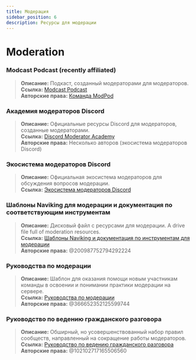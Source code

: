 ```yaml
---
title: Модерация
sidebar_position: 6
description: Ресурсы для модерации
---
```


# Moderation

### **Modcast Podcast** (recently affiliated)
> __Описание:__ Подкаст, созданный модераторами для модераторов.   <br/>
__Ссылка:__ [Modcast Podcast](https://modcast.network/)   <br/>
__Авторские права:__ [Команда ModPod](https://modcast.network/meet-the-team/) 

### **Академия модераторов Discord**
> __Описание:__ Официальные ресурсы Discord для модераторов, созданные модераторами.   <br/>
__Ссылка:__ [Discord Moderator Academy](https://dis.gd/moderation)   <br/>
__Авторские права:__ Несколько авторов (экосистема модераторов Discord)

### **Экосистема модераторов Discord** 
> __Описание:__ Официальная экосистема модераторов для обсуждения вопросов модерации.   <br/>
__Ссылка:__ [Экосистема модераторов Discord](https://discord.com/blog/announcing-the-discord-moderator-academy-exam)

### **Шаблоны Naviking для модерации и документация по соответствующим инструментам**
> __Описание:__ Дисковый файл с ресурсами для модерации. A drive file full of moderation resources.   <br/>
__Ссылка:__ [Шаблоны Naviking и документация по инструментам для модерации](https://drive.google.com/drive/folders/1vqdEEBqqCftZgMTkgqK8sKzxtdMANu4U)   <br/>
__Авторские права:__ @200987752794292224

### **Руководства по модерации**
> __Описание:__ Шаблон для оказания помощи новым участникам команды в освоении и понимании практики модерации на сервере.   <br/>
__Ссылка:__ [Руководства по модерации](https://staff-guidelines.super.site/)   <br/>
__Авторские права:__ @366652352125599744

### **Руководство по ведению гражданского разговора**
> __Описание:__ Обширный, но усовершенствованный набор правил сообществ, направленный на сокращение работы модераторов.   <br/>
__Ссылка:__ [Руководство по ведению гражданского разговора](https://conversation.guide/)   <br/>
__Авторские права:__ @102102717165506560
